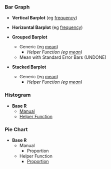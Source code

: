 ### Bar Graph
- **Vertical Barplot** (eg [frequency]([SC]-Descriptive-Analytics/[SC]-Data-Visualisation/[M]-Vertical-Barplot))
- **Horizontal Barplot** (eg [frequency]([SC]-Descriptive-Analytics/[SC]-Data-Visualisation/[M]-Horizontal-Barplot))
- **Grouped Barplot**
    - Generic (eg [mean]([SC]-Descriptive-Analytics/[SC]-Data-Visualisation/[M]-Grouped-Barplot))
      - _Helper Function (eg [mean]([SC]-Descriptive-Analytics/[SC]-Data-Visualisation/[HF]-Grouped-Barplot-&-Frequency-Table))_
    - Mean with Standard Error Bars (UNDONE)

- **Stacked Barplot**
    - Generic (eg [mean]([SC]-Descriptive-Analytics/[SC]-Data-Visualisation/[M]-Stacked-Barplot))
      - _Helper Function (eg [mean]([SC]-Descriptive-Analytics/[SC]-Data-Visualisation/[HF]-Stacked-Barplot-&-Frequency-Table))_

### Histogram
- **Base R**
  - [Manual]([SC]-Descriptive-Analytics/[SC]-Data-Visualisation/[M]-Histogram-&-Frequency-Table)
  - [Helper Function]([SC]-Descriptive-Analytics/[SC]-Data-Visualisation/[HF]-Histogram-&-Frequency-Table)

### Pie Chart
- **Base R**
  - Manual
    - Proportion
  - Helper Function
    - [Proportion]([SC]-Descriptive-Analytics/[SC]-Data-Visualisation/[HF]-(Prop)-Pie-Chart-&-Frequency-Table)

